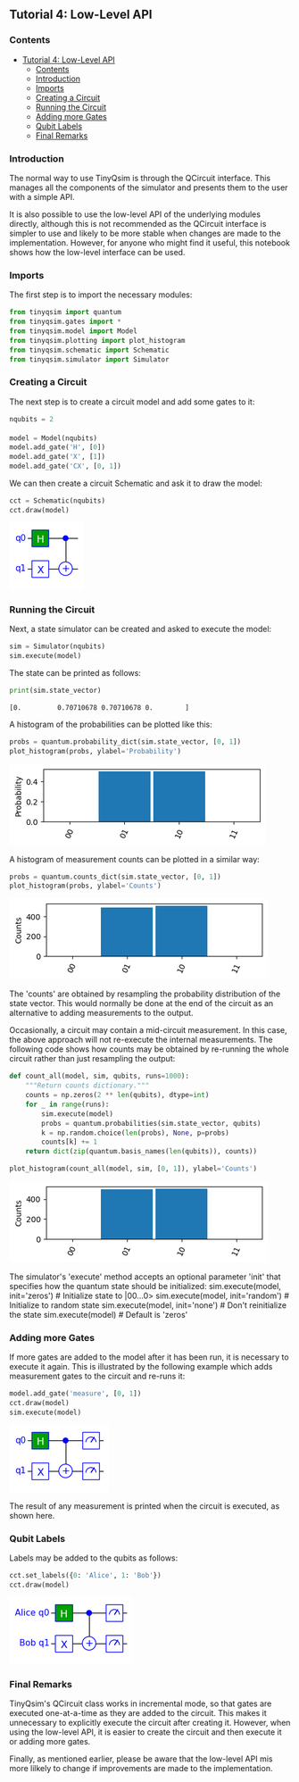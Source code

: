 ## Tutorial 4: Low-Level API

### Contents

- [Tutorial 4: Low-Level API](#tutorial-4-low-level-api)
  - [Contents](#contents)
  - [Introduction](#introduction)
  - [Imports](#imports)
  - [Creating a Circuit](#creating-a-circuit)
  - [Running the Circuit](#running-the-circuit)
  - [Adding more Gates](#adding-more-gates)
  - [Qubit Labels](#qubit-labels)
  - [Final Remarks](#final-remarks)

### Introduction

The normal way to use TinyQsim is through the QCircuit interface. This manages all the components of the simulator and presents them to the user with a simple API.

It is also possible to use the low-level API of the underlying modules directly, although this is not recommended as the QCircuit interface is simpler to use and likely to be more stable when changes are made to the implementation. However, for anyone who might find it useful, this notebook shows how the low-level interface can be used.

### Imports

The first step is to import the necessary modules:


```python
from tinyqsim import quantum
from tinyqsim.gates import *
from tinyqsim.model import Model
from tinyqsim.plotting import plot_histogram
from tinyqsim.schematic import Schematic
from tinyqsim.simulator import Simulator
```

### Creating a Circuit

The next step is to create a circuit model and add some gates to it:


```python
nqubits = 2

model = Model(nqubits)
model.add_gate('H', [0])
model.add_gate('X', [1])
model.add_gate('CX', [0, 1])
```

We can then create a circuit Schematic and ask it to draw the model:


```python
cct = Schematic(nqubits)
cct.draw(model)
```


    
![png](tutorial_4_low_level_api_files/tutorial_4_low_level_api_10_0.png)
    


### Running the Circuit

Next, a state simulator can be created and asked to execute the model:


```python
sim = Simulator(nqubits)
sim.execute(model)
```

The state can be printed as follows:


```python
print(sim.state_vector)
```

    [0.         0.70710678 0.70710678 0.        ]


A histogram of the probabilities can be plotted like this:


```python
probs = quantum.probability_dict(sim.state_vector, [0, 1])
plot_histogram(probs, ylabel='Probability')
```


    
![png](tutorial_4_low_level_api_files/tutorial_4_low_level_api_17_0.png)
    


A histogram of measurement counts can be plotted in a similar way:


```python
probs = quantum.counts_dict(sim.state_vector, [0, 1])
plot_histogram(probs, ylabel='Counts')
```


    
![png](tutorial_4_low_level_api_files/tutorial_4_low_level_api_19_0.png)
    


The 'counts' are obtained by resampling the probability distribution of the state vector. This would normally be done at the end of the circuit as an alternative to adding measurements to the output.

Occasionally, a circuit may contain a mid-circuit measurement. In this case, the above approach will not re-execute the internal measurements. The following code shows how counts may be obtained by re-running the whole circuit rather than just resampling the output:


```python
def count_all(model, sim, qubits, runs=1000):
    """Return counts dictionary."""
    counts = np.zeros(2 ** len(qubits), dtype=int)
    for _ in range(runs):
        sim.execute(model)
        probs = quantum.probabilities(sim.state_vector, qubits)
        k = np.random.choice(len(probs), None, p=probs)
        counts[k] += 1
    return dict(zip(quantum.basis_names(len(qubits)), counts))
```


```python
plot_histogram(count_all(model, sim, [0, 1]), ylabel='Counts')
```


    
![png](tutorial_4_low_level_api_files/tutorial_4_low_level_api_22_0.png)
    


The simulator's 'execute' method accepts an optional parameter 'init' that specifies how the quantum state should be initialized:
sim.execute(model, init='zeros')  # Initialize state to |00...0>
sim.execute(model, init='random') # Initialize to random state
sim.execute(model, init='none')   # Don't reinitialize the state
sim.execute(model)                # Default is 'zeros'
### Adding more Gates

If more gates are added to the model after it has been run, it is necessary to execute it again. This is illustrated by the following example which adds measurement gates to the circuit and re-runs it:


```python
model.add_gate('measure', [0, 1])
cct.draw(model)
sim.execute(model)
```


    
![png](tutorial_4_low_level_api_files/tutorial_4_low_level_api_27_0.png)
    


The result of any measurement is printed when the circuit is executed, as shown here.

### Qubit Labels

Labels may be added to the qubits as follows:


```python
cct.set_labels({0: 'Alice', 1: 'Bob'})
cct.draw(model)
```


    
![png](tutorial_4_low_level_api_files/tutorial_4_low_level_api_31_0.png)
    


### Final Remarks

TinyQsim's QCircuit class works in incremental mode, so that gates are executed one-at-a-time as they are added to the circuit. This makes it unnecessary to explicitly execute the circuit after creating it. However, when using the low-level API, it is easier to create the circuit and then execute it or adding more gates.

Finally, as mentioned earlier, please be aware that the low-level API mis more lilkely to change if improvements are made to the implementation.
